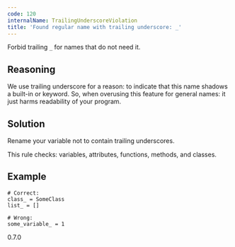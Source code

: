 ```yaml
---
code: 120
internalName: TrailingUnderscoreViolation
title: 'Found regular name with trailing underscore: _'
---
```


Forbid trailing `_` for names that do not need it.

## Reasoning
We use trailing underscore for a reason: to indicate that this name
shadows a built-in or keyword. So, when overusing this feature for
general names: it just harms readability of your program.

## Solution
Rename your variable not to contain trailing underscores.

This rule checks: variables, attributes, functions, methods, and
classes.

## Example

    # Correct:
    class_ = SomeClass
    list_ = []
    
    # Wrong:
    some_variable_ = 1

<div class="versionadded">

0.7.0

</div>
